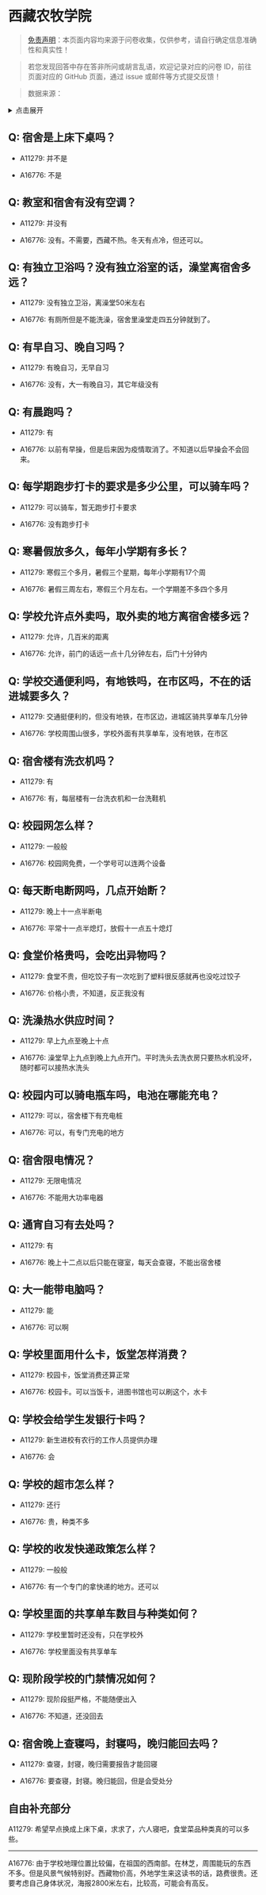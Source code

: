 # 西藏农牧学院

> [免责声明](https://colleges.chat/#_3)：本页面内容均来源于问卷收集，仅供参考，请自行确定信息准确性和真实性！

> 若您发现回答中存在答非所问或胡言乱语，欢迎记录对应的问卷 ID，前往页面对应的 GitHub 页面，通过 issue 或邮件等方式提交反馈！

> 数据来源：

<details><summary>点击展开</summary>
<ul>
<li>A11279: 匿名 (2022 年 06 月)</li>
<li>A16776: 1737103958@qq.com (2023 年 01 月)</li>
</ul>
</details>

## Q: 宿舍是上床下桌吗？

- A11279: 并不是

- A16776: 不是

## Q: 教室和宿舍有没有空调？

- A11279: 并没有

- A16776: 没有。不需要，西藏不热。冬天有点冷，但还可以。

## Q: 有独立卫浴吗？没有独立浴室的话，澡堂离宿舍多远？

- A11279: 没有独立卫浴，离澡堂50米左右

- A16776: 有厕所但是不能洗澡，宿舍里澡堂走四五分钟就到了。

## Q: 有早自习、晚自习吗？

- A11279: 有晚自习，无早自习

- A16776: 没有，大一有晚自习，其它年级没有

## Q: 有晨跑吗？

- A11279: 有

- A16776: 以前有早操，但是后来因为疫情取消了。不知道以后早操会不会回来。

## Q: 每学期跑步打卡的要求是多少公里，可以骑车吗？

- A11279: 可以骑车，暂无跑步打卡要求

- A16776: 没有跑步打卡

## Q: 寒暑假放多久，每年小学期有多长？

- A11279: 寒假三个多月，暑假三个星期，每年小学期有17个周

- A16776: 暑假三周左右，寒假三个月左右。一个学期差不多四个多月

## Q: 学校允许点外卖吗，取外卖的地方离宿舍楼多远？

- A11279: 允许，几百米的距离

- A16776: 允许，前门的话远一点十几分钟左右，后门十分钟内

## Q: 学校交通便利吗，有地铁吗，在市区吗，不在的话进城要多久？

- A11279: 交通挺便利的，但没有地铁，在市区边，进城区骑共享单车几分钟

- A16776: 学校周围山很多，学校外面有共享单车，没有地铁，在市区

## Q: 宿舍楼有洗衣机吗？

- A11279: 有

- A16776: 有，每层楼有一台洗衣机和一台洗鞋机

## Q: 校园网怎么样？

- A11279: 一般般

- A16776: 校园网免费，一个学号可以连两个设备

## Q: 每天断电断网吗，几点开始断？

- A11279: 晚上十一点半断电

- A16776: 平常十一点半熄灯，放假十一点五十熄灯

## Q: 食堂价格贵吗，会吃出异物吗？

- A11279: 食堂不贵，但吃饺子有一次吃到了塑料很反感就再也没吃过饺子

- A16776: 价格小贵，不知道，反正我没有

## Q: 洗澡热水供应时间？

- A11279: 早上九点至晚上十点

- A16776: 澡堂早上九点到晚上九点开门。平时洗头去洗衣房只要热水机没坏，随时都可以接热水洗头

## Q: 校园内可以骑电瓶车吗，电池在哪能充电？

- A11279: 可以，宿舍楼下有充电桩

- A16776: 可以，有专门充电的地方

## Q: 宿舍限电情况？

- A11279: 无限电情况

- A16776: 不能用大功率电器

## Q: 通宵自习有去处吗？

- A11279: 有

- A16776: 晚上十二点以后只能在寝室，每天会查寝，不能出宿舍楼

## Q: 大一能带电脑吗？

- A11279: 能

- A16776: 可以啊

## Q: 学校里面用什么卡，饭堂怎样消费？

- A11279: 校园卡，饭堂消费还算正常

- A16776: 校园卡。可以当饭卡，进图书馆也可以刷这个，水卡

## Q: 学校会给学生发银行卡吗？

- A11279: 新生进校有农行的工作人员提供办理

- A16776: 会

## Q: 学校的超市怎么样？

- A11279: 还行

- A16776: 贵，种类不多

## Q: 学校的收发快递政策怎么样？

- A11279: 一般般

- A16776: 有一个专门的拿快递的地方。还可以

## Q: 学校里面的共享单车数目与种类如何？

- A11279: 学校里暂时还没有，只在学校外

- A16776: 学校里面没有共享单车

## Q: 现阶段学校的门禁情况如何？

- A11279: 现阶段挺严格，不能随便出入

- A16776: 不知道，还没回去

## Q: 宿舍晚上查寝吗，封寝吗，晚归能回去吗？

- A11279: 查寝，封寝，晚归需要报告才能回寝

- A16776: 要查寝，封寝。晚归能回，但是会受处分

## 自由补充部分

A11279: 希望早点换成上床下桌，求求了，六人寝吧，食堂菜品种类真的可以多些。

***

A16776: 由于学校地理位置比较偏，在祖国的西南部。在林芝，周围能玩的东西不多。但是风景气候特别好。西藏物价高，外地学生来这读书的话，路费很贵。还要考虑自己身体状况，海报2800米左右，比较高，可能会有高反。